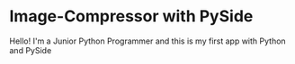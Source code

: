 # Image-Compressor with PySide
Hello! I'm a Junior Python Programmer and this is my first app with Python and PySide
